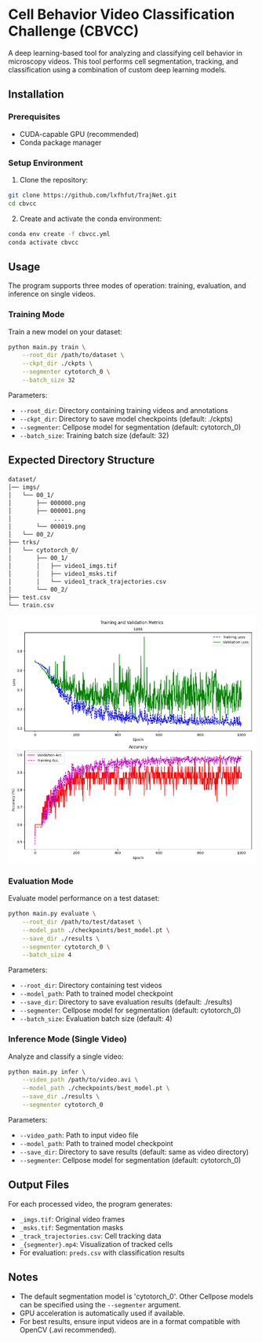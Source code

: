 # Cell Behavior Video Classification Challenge (CBVCC)

A deep learning-based tool for analyzing and classifying cell behavior in microscopy videos. This tool performs cell segmentation, tracking, and classification using a combination of custom deep learning models.

## Installation

### Prerequisites
- CUDA-capable GPU (recommended)
- Conda package manager

### Setup Environment

1. Clone the repository:
```bash
git clone https://github.com/lxfhfut/TrajNet.git
cd cbvcc
```

2. Create and activate the conda environment:
```bash
conda env create -f cbvcc.yml
conda activate cbvcc
```

## Usage

The program supports three modes of operation: training, evaluation, and inference on single videos.

### Training Mode

Train a new model on your dataset:

```bash
python main.py train \
    --root_dir /path/to/dataset \
    --ckpt_dir ./ckpts \
    --segmenter cytotorch_0 \
    --batch_size 32
```

Parameters:
- `--root_dir`: Directory containing training videos and annotations
- `--ckpt_dir`: Directory to save model checkpoints (default: ./ckpts)
- `--segmenter`: Cellpose model for segmentation (default: cytotorch_0)
- `--batch_size`: Training batch size (default: 32)


## Expected Directory Structure

```
dataset/
│── imgs/
│   └── 00_1/
│       ├── 000000.png
│       ├── 000001.png
│            ...
│       └── 000019.png
│   └── 00_2/
├── trks/
│   └── cytotorch_0/
│       ├── 00_1/
│       │   ├── video1_imgs.tif
│       │   ├── video1_msks.tif
│       │   └── video1_track_trajectories.csv
│       └── 00_2/
├── test.csv
└── train.csv
```

![Training Progress](./ckpts/training_results_20241129_104939.png)

### Evaluation Mode

Evaluate model performance on a test dataset:

```bash
python main.py evaluate \
    --root_dir /path/to/test/dataset \
    --model_path ./checkpoints/best_model.pt \
    --save_dir ./results \
    --segmenter cytotorch_0 \
    --batch_size 4
```

Parameters:
- `--root_dir`: Directory containing test videos
- `--model_path`: Path to trained model checkpoint
- `--save_dir`: Directory to save evaluation results (default: ./results)
- `--segmenter`: Cellpose model for segmentation (default: cytotorch_0)
- `--batch_size`: Evaluation batch size (default: 4)

### Inference Mode (Single Video)

Analyze and classify a single video:

```bash
python main.py infer \
    --video_path /path/to/video.avi \
    --model_path ./checkpoints/best_model.pt \
    --save_dir ./results \
    --segmenter cytotorch_0
```

Parameters:
- `--video_path`: Path to input video file
- `--model_path`: Path to trained model checkpoint
- `--save_dir`: Directory to save results (default: same as video directory)
- `--segmenter`: Cellpose model for segmentation (default: cytotorch_0)


## Output Files

For each processed video, the program generates:
- `_imgs.tif`: Original video frames
- `_msks.tif`: Segmentation masks
- `_track_trajectories.csv`: Cell tracking data
- `_{segmenter}.mp4`: Visualization of tracked cells
- For evaluation: `preds.csv` with classification results

## Notes

- The default segmentation model is 'cytotorch_0'. Other Cellpose models can be specified using the `--segmenter` argument.
- GPU acceleration is automatically used if available.
- For best results, ensure input videos are in a format compatible with OpenCV (.avi recommended).
